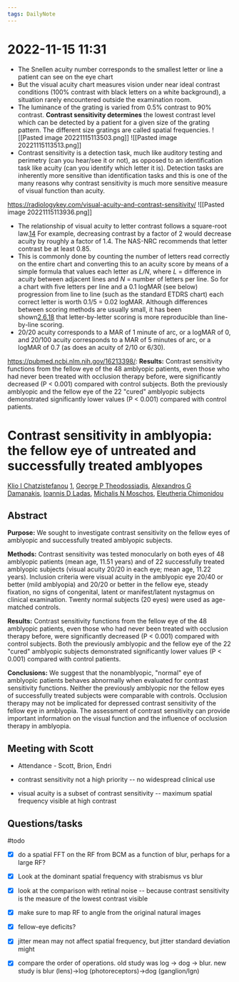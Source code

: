 ```yaml
---
tags: DailyNote 
---
```


# 2022-11-15  11:31

- The Snellen acuity number corresponds to the smallest letter or line a patient can see on the eye chart
- But the visual acuity chart measures vision under near ideal contrast conditions (100% contrast with black letters on a white background), a situation rarely encountered outside the examination room.
- The luminance of the grating is varied from 0.5% contrast to 90% contrast. **Contrast sensitivity determines** the lowest contrast level which can be detected by a patient for a given size of the grating pattern. The different size gratings are called spatial frequencies.
![[Pasted image 20221115113503.png]]
![[Pasted image 20221115113513.png]]
- Contrast sensitivity is a detection task, much like auditory testing and perimetry (can you hear/see it or not), as opposed to an identification task like acuity (can you identify which letter it is). Detection tasks are inherently more sensitive than identification tasks and this is one of the many reasons why contrast sensitivity is much more sensitive measure of visual function than acuity.

https://radiologykey.com/visual-acuity-and-contrast-sensitivity/
![[Pasted image 20221115113936.png]]
- The relationship of visual acuity to letter contrast follows a square-root law.[14](https://radiologykey.com/visual-acuity-and-contrast-sensitivity/#bib14) For example, decreasing contrast by a factor of 2 would decrease acuity by roughly a factor of 1.4. The NAS-NRC recommends that letter contrast be at least 0.85.
- This is commonly done by counting the number of letters read correctly on the entire chart and converting this to an acuity score by means of a simple formula that values each letter as _L/N_, where _L_ = difference in acuity between adjacent lines and _N_ = number of letters per line. So for a chart with five letters per line and a 0.1 logMAR (see below) progression from line to line (such as the standard ETDRS chart) each correct letter is worth 0.1/5 = 0.02 logMAR. Although differences between scoring methods are usually small, it has been shown[2](https://radiologykey.com/visual-acuity-and-contrast-sensitivity/#bib2),[6](https://radiologykey.com/visual-acuity-and-contrast-sensitivity/#bib6),[18](https://radiologykey.com/visual-acuity-and-contrast-sensitivity/#bib18) that letter-by-letter scoring is more reproducible than line-by-line scoring.
- 20/20 acuity corresponds to a MAR of 1 minute of arc, or a logMAR of 0, and 20/100 acuity corresponds to a MAR of 5 minutes of arc, or a logMAR of 0.7 (as does an acuity of 2/10 or 6/30).


https://pubmed.ncbi.nlm.nih.gov/16213398/:  **Results:** Contrast sensitivity functions from the fellow eye of the 48 amblyopic patients, even those who had never been treated with occlusion therapy before, were significantly decreased (P < 0.001) compared with control subjects. Both the previously amblyopic and the fellow eye of the 22 "cured" amblyopic subjects demonstrated significantly lower values (P < 0.001) compared with control patients.

# Contrast sensitivity in amblyopia: the fellow eye of untreated and successfully treated amblyopes

[Klio I Chatzistefanou](https://pubmed.ncbi.nlm.nih.gov/?term=Chatzistefanou+KI&cauthor_id=16213398) [1](https://pubmed.ncbi.nlm.nih.gov/16213398/#affiliation-1 "Department of Ophthalmology, Athens University, General Hospital of Athens, Athens, Greece. kliochat@med.uoa.gr"), [George P Theodossiadis](https://pubmed.ncbi.nlm.nih.gov/?term=Theodossiadis+GP&cauthor_id=16213398), [Alexandros G Damanakis](https://pubmed.ncbi.nlm.nih.gov/?term=Damanakis+AG&cauthor_id=16213398), [Ioannis D Ladas](https://pubmed.ncbi.nlm.nih.gov/?term=Ladas+ID&cauthor_id=16213398), [Michalis N Moschos](https://pubmed.ncbi.nlm.nih.gov/?term=Moschos+MN&cauthor_id=16213398), [Eleutheria Chimonidou](https://pubmed.ncbi.nlm.nih.gov/?term=Chimonidou+E&cauthor_id=16213398)

## Abstract

**Purpose:** We sought to investigate contrast sensitivity on the fellow eyes of amblyopic and successfully treated amblyopic subjects.

**Methods:** Contrast sensitivity was tested monocularly on both eyes of 48 amblyopic patients (mean age, 11.51 years) and of 22 successfully treated amblyopic subjects (visual acuity 20/20 in each eye; mean age, 11.22 years). Inclusion criteria were visual acuity in the amblyopic eye 20/40 or better (mild amblyopia) and 20/20 or better in the fellow eye, steady fixation, no signs of congenital, latent or manifest/latent nystagmus on clinical examination. Twenty normal subjects (20 eyes) were used as age-matched controls.

**Results:** Contrast sensitivity functions from the fellow eye of the 48 amblyopic patients, even those who had never been treated with occlusion therapy before, were significantly decreased (P < 0.001) compared with control subjects. Both the previously amblyopic and the fellow eye of the 22 "cured" amblyopic subjects demonstrated significantly lower values (P < 0.001) compared with control patients.

**Conclusions:** We suggest that the nonamblyopic, "normal" eye of amblyopic patients behaves abnormally when evaluated for contrast sensitivity functions. Neither the previously amblyopic nor the fellow eyes of successfully treated subjects were comparable with controls. Occlusion therapy may not be implicated for depressed contrast sensitivity of the fellow eye in amblyopia. The assessment of contrast sensitivity can provide important information on the visual function and the influence of occlusion therapy in amblyopia.


## Meeting with Scott

- Attendance - Scott, Brion, Endri

- contrast sensitivity not a high priority -- no widespread clinical use
- visual acuity is a subset of contrast sensitivity -- maximum spatial frequency visible at high contrast



## Questions/tasks 

#todo 

- [x] do a spatial FFT on the RF from BCM as a function of blur, perhaps for a large RF?  
- [x] Look at the dominant spatial frequency with strabismus vs blur
- [x] look at the comparison with retinal noise -- because contrast sensitivity is the measure of the lowest contrast visible
- [x] make sure to map RF to angle from the original natural images
- [x] fellow-eye deficits?
- [x] jitter mean may not affect spatial frequency, but jitter standard deviation might
- [x] compare the order of operations.  old study was log -> dog -> blur.  new study is blur (lens)->log (photoreceptors)->dog (ganglion/lgn)








